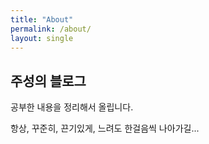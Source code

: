 ```yaml
---
title: "About"
permalink: /about/
layout: single
---
```


## 주성의 블로그

공부한 내용을 정리해서 올립니다.

항상, 꾸준히, 끈기있게, 느려도 한걸음씩 나아가길...